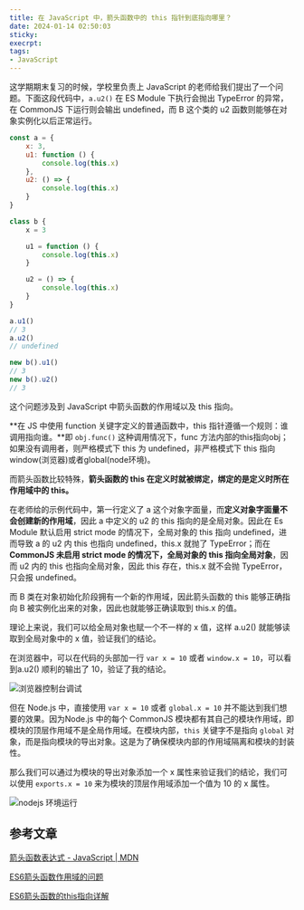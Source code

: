 ```yaml
---
title: 在 JavaScript 中，箭头函数中的 this 指针到底指向哪里？
date: 2024-01-14 02:50:03
sticky:
execrpt:
tags:
- JavaScript
---
```


这学期期末复习的时候，学校里负责上 JavaScript 的老师给我们提出了一个问题。下面这段代码中，`a.u2()` 在 ES Module 下执行会抛出 TypeError 的异常，在 CommonJS 下运行则会输出 undefined，而 B 这个类的 u2 函数则能够在对象实例化以后正常运行。

```javascript
const a = {
    x: 3,
    u1: function () {
        console.log(this.x)
    },
    u2: () => {
        console.log(this.x)
    }
}

class b {
    x = 3

    u1 = function () {
        console.log(this.x)
    }

    u2 = () => {
        console.log(this.x)
    }
}

a.u1()
// 3
a.u2()
// undefined

new b().u1()
// 3
new b().u2()
// 3
```

这个问题涉及到 JavaScript 中箭头函数的作用域以及 this 指向。

**在 JS 中使用 function 关键字定义的普通函数中，this 指针遵循一个规则：谁调用指向谁。**即 `obj.func()` 这种调用情况下，func 方法内部的this指向obj；如果没有调用者，则严格模式下 this 为 undefined，非严格模式下 this 指向window(浏览器)或者global(node环境)。

而箭头函数比较特殊，**箭头函数的 this 在定义时就被绑定，绑定的是定义时所在作用域中的 this。**

在老师给的示例代码中，第一行定义了 a 这个对象字面量，而**定义对象字面量不会创建新的作用域**，因此 a 中定义的 u2 的 this 指向的是全局对象。因此在 Es Module 默认启用 strict mode 的情况下，全局对象的 this 指向 undefined，进而导致 a 的 u2 内 this 也指向 undefined，this.x 就抛了 TypeError；而在 **CommonJS 未启用 strict mode 的情况下，全局对象的 this 指向全局对象**，因而 u2 内的 this 也指向全局对象，因此 this 存在，this.x 就不会抛 TypeError，只会报 undefined。

而 B 类在对象初始化阶段拥有一个新的作用域，因此箭头函数的 this 能够正确指向 B 被实例化出来的对象，因此也就能够正确读取到 this.x 的值。

理论上来说，我们可以给全局对象也赋一个不一样的 x 值，这样 a.u2() 就能够读取到全局对象中的 x 值，验证我们的结论。

在浏览器中，可以在代码的头部加一行 `var x = 10` 或者 `window.x = 10`，可以看到a.u2() 顺利的输出了 10，验证了我的结论。

![浏览器控制台调试](https://bu.dusays.com/2024/01/14/65a2e1d093b78.png)

但在 Node.js 中，直接使用 `var x = 10` 或者 `global.x = 10` 并不能达到我们想要的效果。因为Node.js 中的每个 CommonJS 模块都有其自己的模块作用域，即模块的顶层作用域不是全局作用域。在模块内部，`this` 关键字不是指向 `global` 对象，而是指向模块的导出对象。这是为了确保模块内部的作用域隔离和模块的封装性。

那么我们可以通过为模块的导出对象添加一个 x 属性来验证我们的结论，我们可以使用 `exports.x = 10` 来为模块的顶层作用域添加一个值为 10 的 x 属性。

![nodejs 环境运行](https://bu.dusays.com/2024/01/14/65a2e379ba89e.png)

## 参考文章

[箭头函数表达式 - JavaScript | MDN](https://developer.mozilla.org/zh-CN/docs/Web/JavaScript/Reference/Functions/Arrow_functions)

[ES6箭头函数作用域的问题](https://segmentfault.com/q/1010000022948115)

[ES6箭头函数的this指向详解](https://www.zhihu.com/tardis/zm/art/57204184)
